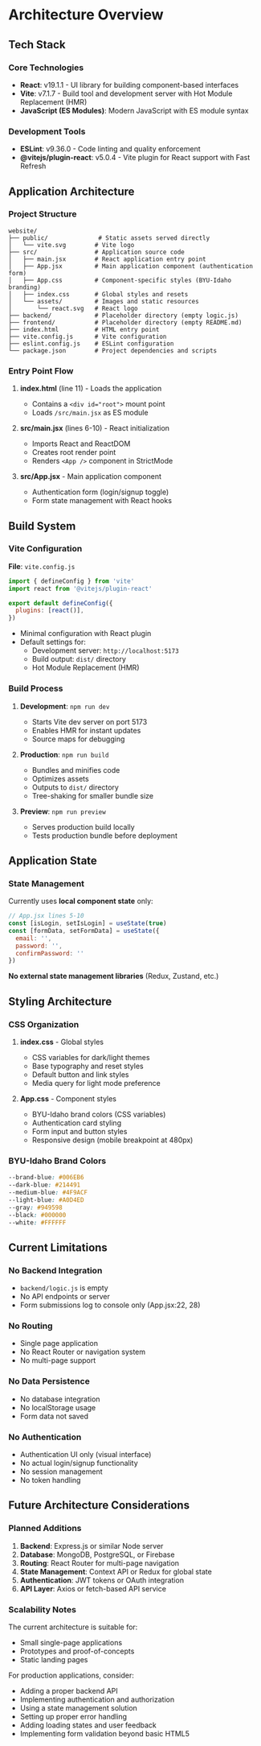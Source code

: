 # Architecture Overview

## Tech Stack

### Core Technologies
- **React**: v19.1.1 - UI library for building component-based interfaces
- **Vite**: v7.1.7 - Build tool and development server with Hot Module Replacement (HMR)
- **JavaScript (ES Modules)**: Modern JavaScript with ES module syntax

### Development Tools
- **ESLint**: v9.36.0 - Code linting and quality enforcement
- **@vitejs/plugin-react**: v5.0.4 - Vite plugin for React support with Fast Refresh

## Application Architecture

### Project Structure

```
website/
├── public/              # Static assets served directly
│   └── vite.svg        # Vite logo
├── src/                # Application source code
│   ├── main.jsx        # React application entry point
│   ├── App.jsx         # Main application component (authentication form)
│   ├── App.css         # Component-specific styles (BYU-Idaho branding)
│   ├── index.css       # Global styles and resets
│   └── assets/         # Images and static resources
│       └── react.svg   # React logo
├── backend/            # Placeholder directory (empty logic.js)
├── frontend/           # Placeholder directory (empty README.md)
├── index.html          # HTML entry point
├── vite.config.js      # Vite configuration
├── eslint.config.js    # ESLint configuration
└── package.json        # Project dependencies and scripts
```

### Entry Point Flow

1. **index.html** (line 11) - Loads the application
   - Contains a `<div id="root">` mount point
   - Loads `/src/main.jsx` as ES module

2. **src/main.jsx** (lines 6-10) - React initialization
   - Imports React and ReactDOM
   - Creates root render point
   - Renders `<App />` component in StrictMode

3. **src/App.jsx** - Main application component
   - Authentication form (login/signup toggle)
   - Form state management with React hooks

## Build System

### Vite Configuration

**File**: `vite.config.js`

```javascript
import { defineConfig } from 'vite'
import react from '@vitejs/plugin-react'

export default defineConfig({
  plugins: [react()],
})
```

- Minimal configuration with React plugin
- Default settings for:
  - Development server: `http://localhost:5173`
  - Build output: `dist/` directory
  - Hot Module Replacement (HMR)

### Build Process

1. **Development**: `npm run dev`
   - Starts Vite dev server on port 5173
   - Enables HMR for instant updates
   - Source maps for debugging

2. **Production**: `npm run build`
   - Bundles and minifies code
   - Optimizes assets
   - Outputs to `dist/` directory
   - Tree-shaking for smaller bundle size

3. **Preview**: `npm run preview`
   - Serves production build locally
   - Tests production bundle before deployment

## Application State

### State Management

Currently uses **local component state** only:

```javascript
// App.jsx lines 5-10
const [isLogin, setIsLogin] = useState(true)
const [formData, setFormData] = useState({
  email: '',
  password: '',
  confirmPassword: ''
})
```

**No external state management libraries** (Redux, Zustand, etc.)

## Styling Architecture

### CSS Organization

1. **index.css** - Global styles
   - CSS variables for dark/light themes
   - Base typography and reset styles
   - Default button and link styles
   - Media query for light mode preference

2. **App.css** - Component styles
   - BYU-Idaho brand colors (CSS variables)
   - Authentication card styling
   - Form input and button styles
   - Responsive design (mobile breakpoint at 480px)

### BYU-Idaho Brand Colors

```css
--brand-blue: #006EB6
--dark-blue: #214491
--medium-blue: #4F9ACF
--light-blue: #A0D4ED
--gray: #949598
--black: #000000
--white: #FFFFFF
```

## Current Limitations

### No Backend Integration
- `backend/logic.js` is empty
- No API endpoints or server
- Form submissions log to console only (App.jsx:22, 28)

### No Routing
- Single page application
- No React Router or navigation system
- No multi-page support

### No Data Persistence
- No database integration
- No localStorage usage
- Form data not saved

### No Authentication
- Authentication UI only (visual interface)
- No actual login/signup functionality
- No session management
- No token handling

## Future Architecture Considerations

### Planned Additions

1. **Backend**: Express.js or similar Node server
2. **Database**: MongoDB, PostgreSQL, or Firebase
3. **Routing**: React Router for multi-page navigation
4. **State Management**: Context API or Redux for global state
5. **Authentication**: JWT tokens or OAuth integration
6. **API Layer**: Axios or fetch-based API service

### Scalability Notes

The current architecture is suitable for:
- Small single-page applications
- Prototypes and proof-of-concepts
- Static landing pages

For production applications, consider:
- Adding a proper backend API
- Implementing authentication and authorization
- Using a state management solution
- Setting up proper error handling
- Adding loading states and user feedback
- Implementing form validation beyond basic HTML5